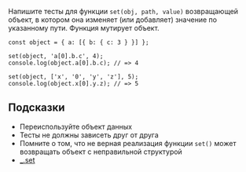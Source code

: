 Напишите тесты для функции `set(obj, path, value)` возвращающей объект, в котором она изменяет (или добавляет) значение по указанному пути. Функция мутирует объект.
```
const object = { a: [{ b: { c: 3 } }] };

set(object, 'a[0].b.c', 4);
console.log(object.a[0].b.c); // => 4

set(object, ['x', '0', 'y', 'z'], 5);
console.log(object.x[0].y.z); // => 5
```
## Подсказки
- Переиспользуйте объект данных
- Тесты не должны зависеть друг от друга
- Помните о том, что не верная реализация функции `set()` может возвращать объект с неправильной структурой
- [_.set](https://lodash.com/docs/4.17.15#set)